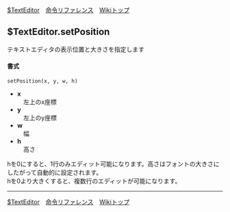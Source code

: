 
[$TextEditor](./rf-texteditor)&emsp;[命令リファレンス](./reference)&emsp;[Wikiトップ](./)

<title>命令リファレンス - $TextEditor.setPosition</title>

## $TextEditor.setPosition

テキストエディタの表示位置と大きさを指定します

#### 書式
```
setPosition(x, y, w, h)
```

- **x**  
&emsp;左上のx座標
- **y**  
&emsp;左上のy座標
- **w**  
&emsp;幅
- **h**  
&emsp;高さ

hを0にすると、1行のみエディット可能になります。高さはフォントの大きさにしたがって自動的に設定されます。  
hを0より大きくすると、複数行のエディットが可能になります。


***

[$TextEditor](./rf-texteditor)&emsp;[命令リファレンス](./reference)&emsp;[Wikiトップ](./)

